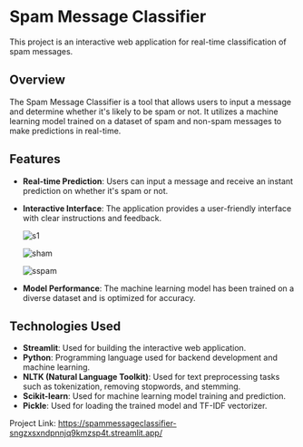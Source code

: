 # Spam Message Classifier

This project is an interactive web application for real-time classification of spam messages.

## Overview

The Spam Message Classifier is a tool that allows users to input a message and determine whether it's likely to be spam or not. It utilizes a machine learning model trained on a dataset of spam and non-spam messages to make predictions in real-time.

## Features

- **Real-time Prediction**: Users can input a message and receive an instant prediction on whether it's spam or not.
- **Interactive Interface**: The application provides a user-friendly interface with clear instructions and feedback.

  ![s1](https://github.com/skyflight8467/Spam_Message_Classifier/assets/103205202/145ac877-2422-4a07-a3dc-41f54334a9b6)

  ![sham](https://github.com/skyflight8467/Spam_Message_Classifier/assets/103205202/e7b693d7-a447-4578-be49-2d6310dd07fa)

  ![sspam](https://github.com/skyflight8467/Spam_Message_Classifier/assets/103205202/a0eaae11-396e-40b8-86d5-f739a8005d41)

- **Model Performance**: The machine learning model has been trained on a diverse dataset and is optimized for accuracy.

## Technologies Used

- **Streamlit**: Used for building the interactive web application.
- **Python**: Programming language used for backend development and machine learning.
- **NLTK (Natural Language Toolkit)**: Used for text preprocessing tasks such as tokenization, removing stopwords, and stemming.
- **Scikit-learn**: Used for machine learning model training and prediction.
- **Pickle**: Used for loading the trained model and TF-IDF vectorizer.

Project Link: https://spammessageclassifier-sngzxsxndpnnjq9kmzsp4t.streamlit.app/


